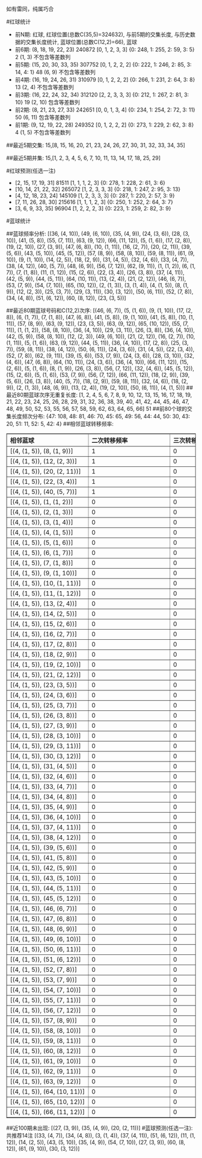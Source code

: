 <!-- 
.. title: 大乐透11020期(2011-02-21)数据分析报告
.. slug: dlott-11020-2011-02-21-report
.. date: 2011-02-22 08:00:00 UTC+08:00
.. tags: Lottery
.. link: 
.. description: 
.. type: text
-->

如有雷同，纯属巧合

<!-- TEASER_END-->

#红球统计

- 前N期: 红球, 红球位置(总数C(35,5)=324632), 与前5期的交集长度, 与历史数据的交集长度统计, 蓝球位置(总数C(12,2)=66), 蓝球
- 前6期: (8, 18, 19, 22, 23) 240872 [0, 1, 2, 3, 3] {0: 248, 1: 255, 2: 59, 3: 5} 2 (1, 3) 不包含等差数列
- 前5期: (15, 20, 30, 33, 35) 307752 [0, 1, 2, 2, 2] {0: 222, 1: 246, 2: 85, 3: 14, 4: 1} 48 (6, 9) 不包含等差数列
- 前4期: (16, 19, 24, 26, 31) 310979 [0, 1, 2, 2, 2] {0: 266, 1: 231, 2: 64, 3: 8} 13 (2, 4) 不包含等差数列
- 前3期: (16, 22, 24, 32, 34) 312120 [2, 2, 3, 3, 3] {0: 212, 1: 267, 2: 81, 3: 10} 19 (2, 10) 包含等差数列
- 前2期: (8, 21, 23, 27, 33) 242651 [0, 0, 1, 3, 4] {0: 234, 1: 254, 2: 72, 3: 11} 50 (6, 11) 包含等差数列
- 前1期: (9, 12, 19, 22, 28) 249352 [0, 1, 2, 2, 2] {0: 273, 1: 229, 2: 62, 3: 8} 4 (1, 5) 不包含等差数列

##最近5期交集:
15,[8, 15, 16, 20, 21, 23, 24, 26, 27, 30, 31, 32, 33, 34, 35]

##最近5期并集:
15,[1, 2, 3, 4, 5, 6, 7, 10, 11, 13, 14, 17, 18, 25, 29]

#红球预测(任选一注)

- [2, 15, 17, 19, 31] 81511 [1, 1, 1, 2, 3] {0: 278, 1: 228, 2: 61, 3: 6}
- [10, 14, 21, 22, 32] 265072 [1, 2, 3, 3, 3] {0: 218, 1: 247, 2: 95, 3: 13}
- [4, 12, 18, 23, 24] 145109 [1, 2, 3, 3, 3] {0: 287, 1: 220, 2: 57, 3: 9}
- [7, 11, 26, 28, 30] 215616 [1, 1, 1, 2, 3] {0: 250, 1: 252, 2: 64, 3: 7}
- [3, 6, 9, 33, 35] 96904 [1, 2, 2, 2, 3] {0: 223, 1: 259, 2: 82, 3: 9}

#蓝球统计

##蓝球频率分析:
[(36, (4, 10)), (49, (6, 10)), (35, (4, 9)), (24, (3, 6)), (28, (3, 10)), (41, (5, 8)), (55, (7, 11)), (63, (9, 12)), (66, (11, 12)), (5, (1, 6)), (17, (2, 8)), (19, (2, 10)), (27, (3, 9)), (47, (6, 8)), (10, (1, 11)), (16, (2, 7)), (20, (2, 11)), (39, (5, 6)), (43, (5, 10)), (45, (5, 12)), (57, (8, 9)), (58, (8, 10)), (59, (8, 11)), (61, (9, 10)), (9, (1, 10)), (14, (2, 5)), (18, (2, 9)), (31, (4, 5)), (32, (4, 6)), (33, (4, 7)), (38, (4, 12)), (40, (5, 7)), (48, (6, 9)), (56, (7, 12)), (62, (9, 11)), (1, (1, 2)), (6, (1, 7)), (7, (1, 8)), (11, (1, 12)), (15, (2, 6)), (22, (3, 4)), (26, (3, 8)), (37, (4, 11)), (42, (5, 9)), (44, (5, 11)), (64, (10, 11)), (13, (2, 4)), (21, (2, 12)), (46, (6, 7)), (53, (7, 9)), (54, (7, 10)), (65, (10, 12)), (2, (1, 3)), (3, (1, 4)), (4, (1, 5)), (8, (1, 9)), (12, (2, 3)), (25, (3, 7)), (29, (3, 11)), (30, (3, 12)), (50, (6, 11)), (52, (7, 8)), (34, (4, 8)), (51, (6, 12)), (60, (8, 12)), (23, (3, 5))]

##最近80期蓝球号码和C(12,2)次序:
[(46, (6, 7)), (5, (1, 6)), (9, (1, 10)), (17, (2, 8)), (6, (1, 7)), (7, (1, 8)), (47, (6, 8)), (41, (5, 8)), (9, (1, 10)), (41, (5, 8)), (10, (1, 11)), (57, (8, 9)), (63, (9, 12)), (23, (3, 5)), (63, (9, 12)), (65, (10, 12)), (55, (7, 11)), (1, (1, 2)), (58, (8, 10)), (36, (4, 10)), (29, (3, 11)), (26, (3, 8)), (36, (4, 10)), (42, (5, 9)), (58, (8, 10)), (12, (2, 3)), (49, (6, 10)), (21, (2, 12)), (16, (2, 7)), (10, (1, 11)), (5, (1, 6)), (63, (9, 12)), (44, (5, 11)), (36, (4, 10)), (17, (2, 8)), (25, (3, 7)), (59, (8, 11)), (38, (4, 12)), (50, (6, 11)), (24, (3, 6)), (31, (4, 5)), (22, (3, 4)), (52, (7, 8)), (62, (9, 11)), (39, (5, 6)), (53, (7, 9)), (24, (3, 6)), (28, (3, 10)), (32, (4, 6)), (47, (6, 8)), (64, (10, 11)), (24, (3, 6)), (36, (4, 10)), (66, (11, 12)), (15, (2, 6)), (5, (1, 6)), (8, (1, 9)), (26, (3, 8)), (56, (7, 12)), (32, (4, 6)), (45, (5, 12)), (15, (2, 6)), (5, (1, 6)), (53, (7, 9)), (56, (7, 12)), (66, (11, 12)), (18, (2, 9)), (39, (5, 6)), (26, (3, 8)), (40, (5, 7)), (18, (2, 9)), (59, (8, 11)), (32, (4, 6)), (18, (2, 9)), (2, (1, 3)), (48, (6, 9)), (13, (2, 4)), (19, (2, 10)), (50, (6, 11)), (4, (1, 5))]
##最近80期蓝球次序无重复长度:
[1, 2, 4, 5, 6, 7, 8, 9, 10, 12, 13, 15, 16, 17, 18, 19, 21, 22, 23, 24, 25, 26, 28, 29, 31, 32, 36, 38, 39, 40, 41, 42, 44, 45, 46, 47, 48, 49, 50, 52, 53, 55, 56, 57, 58, 59, 62, 63, 64, 65, 66] 51
##前80个球的交集长度频次分布:
{47: 108, 48: 81, 46: 70, 45: 65, 49: 56, 44: 44, 50: 30, 43: 20, 51: 11, 52: 5, 42: 4}
##相邻蓝球转移频率:
<table border="1" class="table table-striped dataframe">
  <thead>
    <tr style="text-align: left;">
      <th style="min-width: 200px;">相邻蓝球</th>
      <th style="min-width: 200px;">二次转移频率</th>
      <th style="min-width: 200px;">三次转移频率</th>
    </tr>
  </thead>
  <tbody>
    <tr>
      <td>    [(4, (1, 5)), (8, (1, 9))]</td>
      <td> 1</td>
      <td> 0</td>
    </tr>
    <tr>
      <td>   [(4, (1, 5)), (12, (2, 3))]</td>
      <td> 1</td>
      <td> 0</td>
    </tr>
    <tr>
      <td>  [(4, (1, 5)), (20, (2, 11))]</td>
      <td> 1</td>
      <td> 0</td>
    </tr>
    <tr>
      <td>   [(4, (1, 5)), (22, (3, 4))]</td>
      <td> 1</td>
      <td> 0</td>
    </tr>
    <tr>
      <td>   [(4, (1, 5)), (40, (5, 7))]</td>
      <td> 1</td>
      <td> 0</td>
    </tr>
    <tr>
      <td>    [(4, (1, 5)), (1, (1, 2))]</td>
      <td> 0</td>
      <td> 0</td>
    </tr>
    <tr>
      <td>    [(4, (1, 5)), (2, (1, 3))]</td>
      <td> 0</td>
      <td> 0</td>
    </tr>
    <tr>
      <td>    [(4, (1, 5)), (3, (1, 4))]</td>
      <td> 0</td>
      <td> 0</td>
    </tr>
    <tr>
      <td>    [(4, (1, 5)), (4, (1, 5))]</td>
      <td> 0</td>
      <td> 0</td>
    </tr>
    <tr>
      <td>    [(4, (1, 5)), (5, (1, 6))]</td>
      <td> 0</td>
      <td> 0</td>
    </tr>
    <tr>
      <td>    [(4, (1, 5)), (6, (1, 7))]</td>
      <td> 0</td>
      <td> 0</td>
    </tr>
    <tr>
      <td>    [(4, (1, 5)), (7, (1, 8))]</td>
      <td> 0</td>
      <td> 0</td>
    </tr>
    <tr>
      <td>   [(4, (1, 5)), (9, (1, 10))]</td>
      <td> 0</td>
      <td> 0</td>
    </tr>
    <tr>
      <td>  [(4, (1, 5)), (10, (1, 11))]</td>
      <td> 0</td>
      <td> 0</td>
    </tr>
    <tr>
      <td>  [(4, (1, 5)), (11, (1, 12))]</td>
      <td> 0</td>
      <td> 0</td>
    </tr>
    <tr>
      <td>   [(4, (1, 5)), (13, (2, 4))]</td>
      <td> 0</td>
      <td> 0</td>
    </tr>
    <tr>
      <td>   [(4, (1, 5)), (14, (2, 5))]</td>
      <td> 0</td>
      <td> 0</td>
    </tr>
    <tr>
      <td>   [(4, (1, 5)), (15, (2, 6))]</td>
      <td> 0</td>
      <td> 0</td>
    </tr>
    <tr>
      <td>   [(4, (1, 5)), (16, (2, 7))]</td>
      <td> 0</td>
      <td> 0</td>
    </tr>
    <tr>
      <td>   [(4, (1, 5)), (17, (2, 8))]</td>
      <td> 0</td>
      <td> 0</td>
    </tr>
    <tr>
      <td>   [(4, (1, 5)), (18, (2, 9))]</td>
      <td> 0</td>
      <td> 0</td>
    </tr>
    <tr>
      <td>  [(4, (1, 5)), (19, (2, 10))]</td>
      <td> 0</td>
      <td> 0</td>
    </tr>
    <tr>
      <td>  [(4, (1, 5)), (21, (2, 12))]</td>
      <td> 0</td>
      <td> 0</td>
    </tr>
    <tr>
      <td>   [(4, (1, 5)), (23, (3, 5))]</td>
      <td> 0</td>
      <td> 0</td>
    </tr>
    <tr>
      <td>   [(4, (1, 5)), (24, (3, 6))]</td>
      <td> 0</td>
      <td> 0</td>
    </tr>
    <tr>
      <td>   [(4, (1, 5)), (25, (3, 7))]</td>
      <td> 0</td>
      <td> 0</td>
    </tr>
    <tr>
      <td>   [(4, (1, 5)), (26, (3, 8))]</td>
      <td> 0</td>
      <td> 0</td>
    </tr>
    <tr>
      <td>   [(4, (1, 5)), (27, (3, 9))]</td>
      <td> 0</td>
      <td> 0</td>
    </tr>
    <tr>
      <td>  [(4, (1, 5)), (28, (3, 10))]</td>
      <td> 0</td>
      <td> 0</td>
    </tr>
    <tr>
      <td>  [(4, (1, 5)), (29, (3, 11))]</td>
      <td> 0</td>
      <td> 0</td>
    </tr>
    <tr>
      <td>  [(4, (1, 5)), (30, (3, 12))]</td>
      <td> 0</td>
      <td> 0</td>
    </tr>
    <tr>
      <td>   [(4, (1, 5)), (31, (4, 5))]</td>
      <td> 0</td>
      <td> 0</td>
    </tr>
    <tr>
      <td>   [(4, (1, 5)), (32, (4, 6))]</td>
      <td> 0</td>
      <td> 0</td>
    </tr>
    <tr>
      <td>   [(4, (1, 5)), (33, (4, 7))]</td>
      <td> 0</td>
      <td> 0</td>
    </tr>
    <tr>
      <td>   [(4, (1, 5)), (34, (4, 8))]</td>
      <td> 0</td>
      <td> 0</td>
    </tr>
    <tr>
      <td>   [(4, (1, 5)), (35, (4, 9))]</td>
      <td> 0</td>
      <td> 0</td>
    </tr>
    <tr>
      <td>  [(4, (1, 5)), (36, (4, 10))]</td>
      <td> 0</td>
      <td> 0</td>
    </tr>
    <tr>
      <td>  [(4, (1, 5)), (37, (4, 11))]</td>
      <td> 0</td>
      <td> 0</td>
    </tr>
    <tr>
      <td>  [(4, (1, 5)), (38, (4, 12))]</td>
      <td> 0</td>
      <td> 0</td>
    </tr>
    <tr>
      <td>   [(4, (1, 5)), (39, (5, 6))]</td>
      <td> 0</td>
      <td> 0</td>
    </tr>
    <tr>
      <td>   [(4, (1, 5)), (41, (5, 8))]</td>
      <td> 0</td>
      <td> 0</td>
    </tr>
    <tr>
      <td>   [(4, (1, 5)), (42, (5, 9))]</td>
      <td> 0</td>
      <td> 0</td>
    </tr>
    <tr>
      <td>  [(4, (1, 5)), (43, (5, 10))]</td>
      <td> 0</td>
      <td> 0</td>
    </tr>
    <tr>
      <td>  [(4, (1, 5)), (44, (5, 11))]</td>
      <td> 0</td>
      <td> 0</td>
    </tr>
    <tr>
      <td>  [(4, (1, 5)), (45, (5, 12))]</td>
      <td> 0</td>
      <td> 0</td>
    </tr>
    <tr>
      <td>   [(4, (1, 5)), (46, (6, 7))]</td>
      <td> 0</td>
      <td> 0</td>
    </tr>
    <tr>
      <td>   [(4, (1, 5)), (47, (6, 8))]</td>
      <td> 0</td>
      <td> 0</td>
    </tr>
    <tr>
      <td>   [(4, (1, 5)), (48, (6, 9))]</td>
      <td> 0</td>
      <td> 0</td>
    </tr>
    <tr>
      <td>  [(4, (1, 5)), (49, (6, 10))]</td>
      <td> 0</td>
      <td> 0</td>
    </tr>
    <tr>
      <td>  [(4, (1, 5)), (50, (6, 11))]</td>
      <td> 0</td>
      <td> 0</td>
    </tr>
    <tr>
      <td>  [(4, (1, 5)), (51, (6, 12))]</td>
      <td> 0</td>
      <td> 0</td>
    </tr>
    <tr>
      <td>   [(4, (1, 5)), (52, (7, 8))]</td>
      <td> 0</td>
      <td> 0</td>
    </tr>
    <tr>
      <td>   [(4, (1, 5)), (53, (7, 9))]</td>
      <td> 0</td>
      <td> 0</td>
    </tr>
    <tr>
      <td>  [(4, (1, 5)), (54, (7, 10))]</td>
      <td> 0</td>
      <td> 0</td>
    </tr>
    <tr>
      <td>  [(4, (1, 5)), (55, (7, 11))]</td>
      <td> 0</td>
      <td> 0</td>
    </tr>
    <tr>
      <td>  [(4, (1, 5)), (56, (7, 12))]</td>
      <td> 0</td>
      <td> 0</td>
    </tr>
    <tr>
      <td>   [(4, (1, 5)), (57, (8, 9))]</td>
      <td> 0</td>
      <td> 0</td>
    </tr>
    <tr>
      <td>  [(4, (1, 5)), (58, (8, 10))]</td>
      <td> 0</td>
      <td> 0</td>
    </tr>
    <tr>
      <td>  [(4, (1, 5)), (59, (8, 11))]</td>
      <td> 0</td>
      <td> 0</td>
    </tr>
    <tr>
      <td>  [(4, (1, 5)), (60, (8, 12))]</td>
      <td> 0</td>
      <td> 0</td>
    </tr>
    <tr>
      <td>  [(4, (1, 5)), (61, (9, 10))]</td>
      <td> 0</td>
      <td> 0</td>
    </tr>
    <tr>
      <td>  [(4, (1, 5)), (62, (9, 11))]</td>
      <td> 0</td>
      <td> 0</td>
    </tr>
    <tr>
      <td>  [(4, (1, 5)), (63, (9, 12))]</td>
      <td> 0</td>
      <td> 0</td>
    </tr>
    <tr>
      <td> [(4, (1, 5)), (64, (10, 11))]</td>
      <td> 0</td>
      <td> 0</td>
    </tr>
    <tr>
      <td> [(4, (1, 5)), (65, (10, 12))]</td>
      <td> 0</td>
      <td> 0</td>
    </tr>
    <tr>
      <td> [(4, (1, 5)), (66, (11, 12))]</td>
      <td> 0</td>
      <td> 0</td>
    </tr>
  </tbody>
</table>
##近100期未出现:
[(27, (3, 9)), (35, (4, 9)), (20, (2, 11))]
#蓝球预测(任选一注):
共推荐14注
[(33, (4, 7)), (34, (4, 8)), (3, (1, 4)), (37, (4, 11)), (51, (6, 12)), (11, (1, 12)), (14, (2, 5)), (43, (5, 10)), (35, (4, 9)), (54, (7, 10)), (27, (3, 9)), (60, (8, 12)), (61, (9, 10)), (30, (3, 12))]

